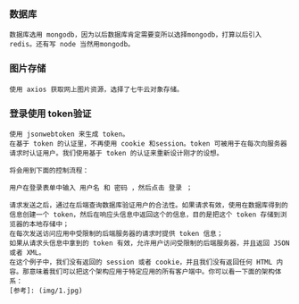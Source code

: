 ### 数据库
    数据库选用 mongodb，因为以后数据库肯定需要变所以选择mongodb，打算以后引入 redis。还有写 node 当然用mongodb。
### 图片存储
    使用 axios 获取网上图片资源，选择了七牛云对象存储。
### 登录使用 token验证
    使用 jsonwebtoken 来生成 token。
    在基于 token 的认证里，不再使用 cookie 和session。token 可被用于在每次向服务器请求时认证用户。我们使用基于 token 的认证来重新设计刚才的设想。

    将会用到下面的控制流程：

    用户在登录表单中输入 用户名 和 密码 ，然后点击 登录 ；

    请求发送之后，通过在后端查询数据库验证用户的合法性。如果请求有效，使用在数据库得到的信息创建一个 token，然后在响应头信息中返回这个的信息，目的是把这个 token 存储到浏览器的本地存储中；
    在每次发送访问应用中受限制的后端服务器的请求时提供 token 信息；
    如果从请求头信息中拿到的 token 有效，允许用户访问受限制的后端服务器，并且返回 JSON 或者 XML。
    在这个例子中，我们没有返回的 session 或者 cookie，并且我们没有返回任何 HTML 内容。那意味着我们可以把这个架构应用于特定应用的所有客户端中。你可以看一下面的架构体系：
    [参考]: (img/1.jpg)